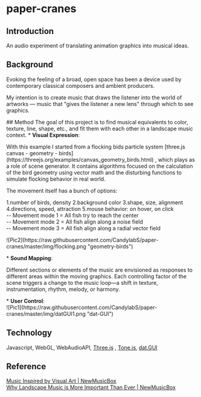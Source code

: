 # paper-cranes
## Introduction
An audio experiment of translating animation graphics into musical ideas.
## Background
<p>Evoking the feeling of a broad, open space has been a device used by contemporary classical composers and ambient producers.</p>
<p>My intention is to create music that draws the listener into the world of artworks — music that "gives the listener a new lens" through which to see graphics.</p>
## Method
The goal of this project is to find musical equivalents to color, texture, line, shape, etc., and fit them with each other in a landscape music context.
* <b>Visual Expression</b>:
<p>With this example I started from a flocking bids particle system  [three.js canvas - geometry - birds](https://threejs.org/examples/canvas_geometry_birds.html) , which plays as a role of scene generator. It contains algorithms focused on the calculation of the bird geometry using vector math and the disturbing functions to simulate flocking behavior in real world.</p>
<p>The movement itself has a bunch of options: </p>
1.number of birds, density
2.background color 
3.shape, size, alignment
4.directions, speed, attraction
5.mouse behavior: on hover, on click
</br>-- Movement mode 1 = All fish try to reach the center
</br>-- Movement mode 2 = All fish align along a noise field
</br>-- Movement mode 3 = All fish align along a radial vector field
<p>![Pic2](https://raw.githubusercontent.com/CandylabS/paper-cranes/master/img/flocking.png "geometry-birds")</p>
* <b>Sound Mapping</b>:
<p>Different sections or elements of the music are envisioned as responses to different areas within the moving graphics. Each controlling factor of the scene triggers a change to the music loop—a shift in texture, instrumentation, rhythm, melody, or harmony.</p>
* <b>User Control</b>:
</br>![Pic1](https://raw.githubusercontent.com/CandylabS/paper-cranes/master/img/datGUI1.png "dat-GUI")

## Technology
Javascript, WebGL, WebAudioAPI,  [Three.js](https://threejs.org/) , [Tone.js](https://github.com/Tonejs/Tone.js), [dat.GUI](https://github.com/dataarts/dat.gui)

## Reference
[Music Inspired by Visual Art | NewMusicBox](http://www.newmusicbox.org/articles/music-inspired-by-visual-art/)
</br>[Why Landscape Music is More Important Than Ever | NewMusicBox](http://www.newmusicbox.org/articles/why-landscape-music-is-more-important-than-ever/)

